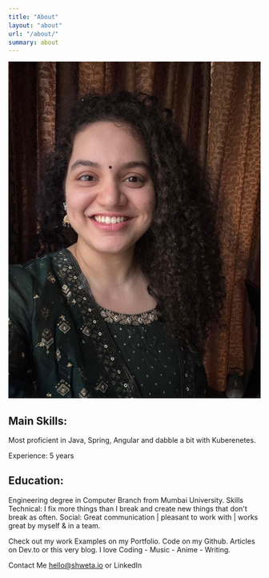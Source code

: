 ```yaml
---
title: "About"
layout: "about"
url: "/about/"
summary: about
---
```

![About Me](/img/aboutme.jpeg)


## Main Skills:

Most proficient in Java, Spring, Angular and dabble a bit with Kuberenetes.


Experience: 5 years


## Education:
Engineering degree in Computer Branch from Mumbai University.
Skills
Technical: I fix more things than I break and create new things that don't break as often. 
Social: Great communication | pleasant to work with | works great by myself & in a team.

Check out my work
Examples on my Portfolio.
Code on my Github.
Articles on Dev.to or this very blog.
I love
Coding - Music - Anime - Writing.

Contact Me
hello@shweta.io  or LinkedIn
